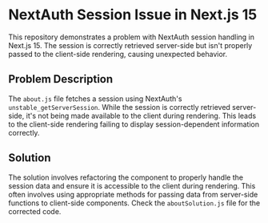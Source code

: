 # NextAuth Session Issue in Next.js 15

This repository demonstrates a problem with NextAuth session handling in Next.js 15. The session is correctly retrieved server-side but isn't properly passed to the client-side rendering, causing unexpected behavior. 

## Problem Description

The `about.js` file fetches a session using NextAuth's `unstable_getServerSession`.  While the session is correctly retrieved server-side, it's not being made available to the client during rendering. This leads to the client-side rendering failing to display session-dependent information correctly. 

## Solution

The solution involves refactoring the component to properly handle the session data and ensure it is accessible to the client during rendering. This often involves using appropriate methods for passing data from server-side functions to client-side components.  Check the `aboutSolution.js` file for the corrected code.